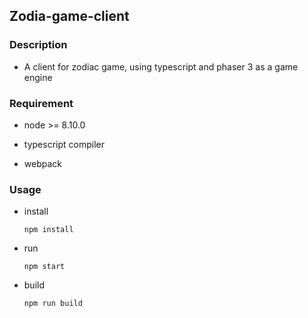 ## Zodia-game-client

### Description 
- A client for zodiac game, using typescript and phaser 3 as a game engine

### Requirement

- node >= 8.10.0

- typescript compiler

- webpack

### Usage

- install

    `npm install` 

- run

    `npm start`

- build

    `npm run build`